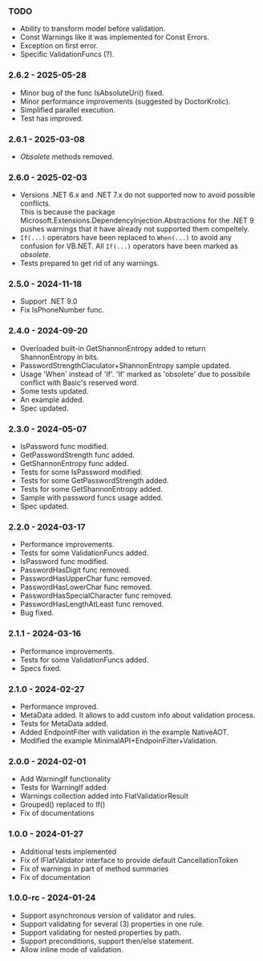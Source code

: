﻿### TODO
- Ability to transform model before validation.
- Const Warnings like it was implemented for Const Errors.
- Exception on first error.
- Specific ValidationFuncs (?).

### 2.6.2 - 2025-05-28
- Minor bug of the func IsAbsoluteUri() fixed.
- Minor performance improvements (suggested by DoctorKrolic).
- Simplified parallel execution.
- Test has improved.

### 2.6.1 - 2025-03-08
- _Obsolete_ methods removed.

### 2.6.0 - 2025-02-03

- Versions .NET 6.x and .NET 7.x do not supported now to avoid possible conflicts. \
This is because the package Microsoft.Extensions.DependencyInjection.Abstractions for the .NET 9 pushes warnings that it have already not supported them compeltely.
- `If(...)` operators have been replaced to `When(...)` to avoid any confusion for VB.NET. All `If(...)` operators have been marked as _obsolete_.
- Tests prepared to get rid of any warnings.

### 2.5.0 - 2024-11-18

- Support .NET 9.0
- Fix IsPhoneNumber func.

### 2.4.0 - 2024-09-20

- Overloaded built-in GetShannonEntropy added to return ShannonEntropy in bits.
- PasswordStrengthClaculator+ShannonEntropy sample updated.
- Usage 'When' instead of 'If'. 'If' marked as 'obsolete' due to possibile conflict with Basic's reserved word.
- Some tests updated.
- An example added.
- Spec updated.
 
### 2.3.0 - 2024-05-07

- IsPassword func modified.
- GetPasswordStrength func added.
- GetShannonEntropy func added.
- Tests for some IsPassword modified.
- Tests for some GetPasswordStrength added.
- Tests for some GetShannonEntropy added.
- Sample with password funcs usage added.
- Spec updated.

### 2.2.0 - 2024-03-17

- Performance improvements.
- Tests for some ValidationFuncs added.
- IsPassword func modified.
- PasswordHasDigit func removed.
- PasswordHasUpperChar func removed.
- PasswordHasLowerChar func removed.
- PasswordHasSpecialCharacter func removed.
- PasswordHasLengthAtLeast func removed.
- Bug fixed.


### 2.1.1 - 2024-03-16

- Performance improvements.
- Tests for some ValidationFuncs added.
- Specs fixed.


### 2.1.0 - 2024-02-27

- Performance improved.
- MetaData added. It allows to add custom info about validation process.
- Tests for MetaData added.
- Added EndpointFilter with validation in the example NativeAOT.
- Modified the example MinimalAPI+EndpoinFilter+Validation.


### 2.0.0 - 2024-02-01

- Add WarningIf functionality
- Tests for WarningIf added
- Warnings collection added into FlatValidatiorResult
- Grouped() replaced to If()
- Fix of documentations


### 1.0.0 - 2024-01-27

- Additional tests implemented 
- Fix of IFlatValidator interface to provide default CancellationToken
- Fix of warnings in part of method summaries
- Fix of documentation


### 1.0.0-rc - 2024-01-24

- Support asynchronous version of validator and rules.
- Support validating for several (3) properties in one rule.
- Support validating for nested properties by path.
- Support preconditions, support then/else statement.
- Allow inline mode of validation.
